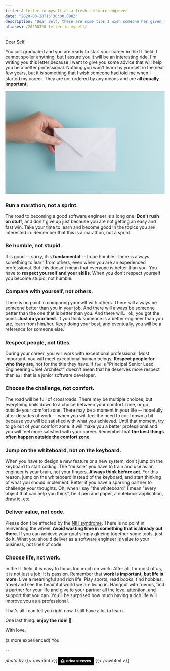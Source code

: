 ```yaml
---
title: A letter to myself as a fresh software engineer
date: "2020-03-28T16:30:00.000Z"
description: "Dear Self, these are some tips I wish someone has given me when I started my career. With love, (a more experienced) you."
aliases: /20200328-letter-to-myself/
---
```


Dear Self,

You just graduated and you are ready to start your career in the IT field. I cannot spoiler anything, but I assure you it will be an interesting ride. I'm writing you this letter because I want to give you some advice that will help you be a better professional. Nothing you won't learn by yourself in the next few years, but it is something that I wish someone had told me when I started my career. They are not ordered by any means and are **all equally important**.

![letter-to-myself](img/letter-to-myself.png)

### Run a marathon, not a sprint.
The road to becoming a good software engineer is a long one. **Don't rush on stuff**, and don't give up just because you are not getting an easy and fast win. Take your time to learn and become good in the topics you are interested in. Remember that this is a marathon, not a sprint.

### Be humble, not stupid.
It is good -- sorry, it is **fundamental** -- to be humble. There is always something to learn from others, even when you are an experienced professional. But this doesn't mean that everyone is better than you. You have to **respect yourself and your skills**. When you don't respect yourself you become stupid, not humble.

### Compare with yourself, not others.
There is no point in comparing yourself with others. There will always be someone better than you in your job. And there will always be someone better than the one that is better than you. And there will... ok, you got the point. **Just do your best**. If you think someone is a better engineer than you are, learn from him/her. Keep doing your best, and eventually, you will be a reference for someone else.

### Respect people, not titles.
During your career, you will work with exceptional professional. Most important, you will meet exceptional human beings. **Respect people for who they are**, not for the title they have. If `foo` is "Principal Senior Lead Engineering  Chief Architect" doesn't mean that he deserves more respect than `bar` that is a junior software developer.

### Choose the challenge, not comfort.
The road will be full of crossroads. There may be multiple choices, but everything boils down to a choice between your comfort zone, or go outside your comfort zone. There may be a moment in your life -- hopefully after decades of work -- when you will feel the need to cool down a bit because you will be satisfied with what you achieved. Until that moment, try to go out of your comfort zone. It will make you a better professional and you will feel more satisfied with your career. Remember that **the best things often happen outside the comfort zone**.

### Jump on the whiteboard, not on the keyboard.
When you have to design a new feature or a new system, don't jump on the keyboard to start coding. The "muscle" you have to train and use as an engineer is your brain, not your fingers. **Always think before act**. For this reason, jump on the whiteboard instead of the keyboard, and start thinking of what you should implement. Better if you have a sparring partner to challenge your thoughts. Oh, when I say "the whiteboard" I mean "every object that can help you think", be it pen and paper, a notebook application, [draw.io](https://app.diagrams.net/), etc.

### Deliver value, not code.
Please don't be affected by the [NIH syndrome](https://en.wikipedia.org/wiki/Not_invented_here). There is no point in reinventing the wheel. **Avoid wasting time in something that is already out there**. If you can achieve your goal simply glueing together some tools, just do it. What you should deliver as a software engineer is value to your business, not lines of code.

### Choose life, not work.
In the IT field, it is easy to focus too much on work. After all, for most of us, it is not just a job, it is passion. Remember that **work is important, but life is more**. Live a meaningful and rich life. Play sports, read books, find hobbies, travel and see the beautiful world we are living in. Hangout with friends, find a partner for your life and give to your partner all the love, attention, and support that you can. You'll be surprised how much having a rich life will improve you as a professional. 

That's all I can tell you right now. I still have a lot to learn. 

One last thing: **enjoy the ride**! 🚀

With love,

(a more experienced) You.

--

*photo by*  {{< rawhtml >}}<a style="background-color:black;color:white;text-decoration:none;padding:4px 6px;font-family:-apple-system, BlinkMacSystemFont, &quot;San Francisco&quot;, &quot;Helvetica Neue&quot;, Helvetica, Ubuntu, Roboto, Noto, &quot;Segoe UI&quot;, Arial, sans-serif;font-size:12px;font-weight:bold;line-height:1.2;display:inline-block;border-radius:3px" href="https://unsplash.com/@ecees?utm_medium=referral&amp;utm_campaign=photographer-credit&amp;utm_content=creditBadge" target="_blank" rel="noopener noreferrer" title="Download free do whatever you want high-resolution photos from erica steeves"><span style="display:inline-block;padding:2px 3px"><svg xmlns="http://www.w3.org/2000/svg" style="height:12px;width:auto;position:relative;vertical-align:middle;top:-2px;fill:white" viewBox="0 0 32 32"><title>unsplash-logo</title><path d="M10 9V0h12v9H10zm12 5h10v18H0V14h10v9h12v-9z"></path></svg></span><span style="display:inline-block;padding:2px 3px">erica steeves</span></a>
{{< /rawhtml >}}